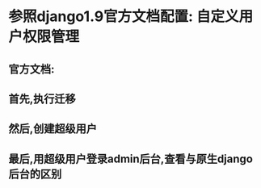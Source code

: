 # 参照django1.9官方文档配置: 自定义用户权限管理
## 官方文档:
## 首先,执行迁移
## 然后,创建超级用户
## 最后,用超级用户登录admin后台,查看与原生django后台的区别
